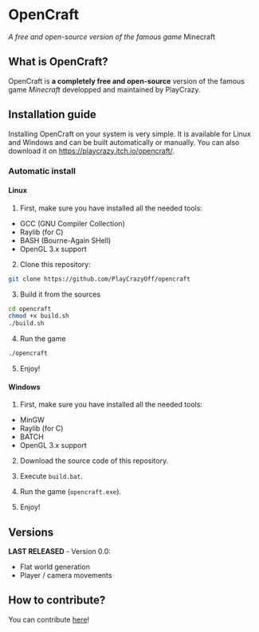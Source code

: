 # OpenCraft
*A free and open-source version of the famous game* Minecraft

## What is OpenCraft?
OpenCraft is **a completely free and open-source** version of the famous game *Minecraft* developped and maintained by PlayCrazy.

## Installation guide
Installing OpenCraft on your system is very simple. It is available for Linux and Windows and can be built automatically or manually. You can also download it on https://playcrazy.itch.io/opencraft/.

### Automatic install
#### Linux
1. First, make sure you have installed all the needed tools:
- GCC (GNU Compiler Collection)
- Raylib (for C)
- BASH (Bourne-Again SHell)
- OpenGL 3.x support

2. Clone this repository:
```bash
git clone https://github.com/PlayCrazyOff/opencraft
```

3. Build it from the sources
```bash
cd opencraft
chmod +x build.sh
./build.sh
```

4. Run the game
```bash
./opencraft
```

5. Enjoy!

#### Windows
1. First, make sure you have installed all the needed tools:
- MinGW
- Raylib (for C)
- BATCH
- OpenGL 3.x support

2. Download the source code of this repository.

3. Execute `build.bat`.

4. Run the game (`opencraft.exe`).

5. Enjoy!

## Versions
**LAST RELEASED** - Version 0.0:
- Flat world generation
- Player / camera movements

## How to contribute?
You can contribute [here](CONTRIBUTING.md)!